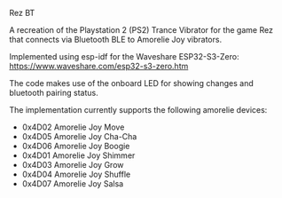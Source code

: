 Rez BT

A recreation of the Playstation 2 (PS2) Trance Vibrator for the game Rez that connects via Bluetooth BLE to Amorelie Joy vibrators.

Implemented using esp-idf for the Waveshare ESP32-S3-Zero:
https://www.waveshare.com/esp32-s3-zero.htm

The code makes use of the onboard LED for showing changes and bluetooth pairing status.

The implementation currently supports the following amorelie devices:
* 0x4D02 Amorelie Joy Move
* 0x4D05 Amorelie Joy Cha-Cha
* 0x4D06 Amorelie Joy Boogie
* 0x4D01 Amorelie Joy Shimmer
* 0x4D03 Amorelie Joy Grow
* 0x4D04 Amorelie Joy Shuffle
* 0x4D07 Amorelie Joy Salsa
